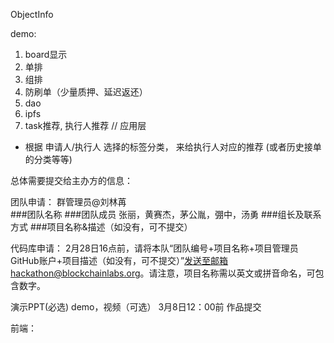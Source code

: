 ObjectInfo

demo:
1. board显示
2. 单排
3. 组排
4. 防刷单（少量质押、延迟返还）
4. dao
5. ipfs
6. task推荐, 执行人推荐 // 应用层
* 根据 申请人/执行人 选择的标签分类， 来给执行人对应的推荐 (或者历史接单的分类等等)


总体需要提交给主办方的信息：

团队申请：   群管理员@刘林苒  
###团队名称
###团队成员
张丽，黄赛杰，茅公胤，弸中，汤勇
###组长及联系方式
###项目名称&描述（如没有，可不提交）


代码库申请：
2月28日16点前，请将本队“团队编号+项目名称+项目管理员GitHub账户+项目描述（如没有，可不提交）”发送至邮箱hackathon@blockchainlabs.org。请注意，项目名称需以英文或拼音命名，可包含数字。

演示PPT(必选)  demo，视频（可选）
3月8日12：00前  作品提交


前端：

